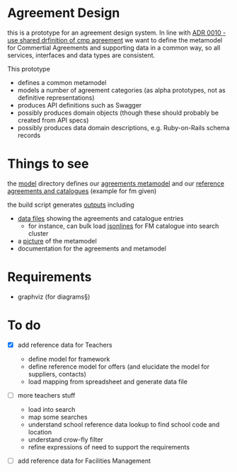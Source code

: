 
# Agreement Design

this is a prototype for an agreement design system. In line with 
[ADR 0010 - use shared drfinition of cmp agreement](https://github.com/Crown-Commercial-Service/CCS-Architecture-Decision-Records/blob/master/doc/adr/0010-use-shared-definition-of-cmp-agreement-when-building-all-cmp-services.md) we want to define the metamodel
for Commertial Agreements and supporting data in a common way, so all
services, interfaces and data types are consistent. 

This prototype

- defines a common metamodel
- models a number of agreement categories (as alpha prototypes, not as definitive representations)
- produces API definitions such as Swagger
- possibly produces domain objects (though these should probably be created from API specs)
- possibly produces data domain descriptions, e.g. Ruby-on-Rails schema records


# Things to see

the [model](model/) directory defines our [agreements metamodel](model/agreement.rb) and our 
[reference agreements and catalogues](model/fm.rb) 
(example for fm given)

the build script generates [outputs](gen) including

- [data files](gen/data) showing the agreements and catalogue entries
   - for instance, can bulk load [jsonlines](gen/data/fm_catalogue.jsonlines) for FM catalogue into search cluster
- a [picture](gen/images/metamodel.jpg) of the metamodel
- documentation for the agreements and metamodel

# Requirements

- graphviz (for diagrams§)

# To do

- [X] add reference data for Teachers
    - define model for framework
    - define reference model for offers (and elucidate the model for suppliers, contacts)
    - load mapping from spreadsheet and generate data file
- [ ] more teachers stuff
    - load into search
    - map some searches
    - understand school reference data lookup to find school code and location
    - understand crow-fly filter
    - refine expressions of need to support the requirements
- [ ] add reference data for Facilities Management


